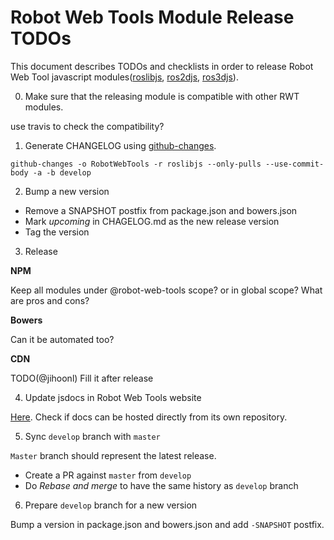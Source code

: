 Robot Web Tools Module Release TODOs
====================================

This document describes TODOs and checklists in order to release
Robot Web Tool javascript modules([roslibjs](https://github.com/RobotWebTools/roslibjs), [ros2djs](https://github.com/RobotWebTools/ros2djs), [ros3djs](https://github.com/RobotWebTools/ros3djs)).

0. Make sure that the releasing module is compatible with other RWT modules.

use travis to check the compatibility?

1. Generate CHANGELOG using [github-changes](https://github.com/lalitkapoor/github-changes). 

```
github-changes -o RobotWebTools -r roslibjs --only-pulls --use-commit-body -a -b develop
```

2. Bump a new version

* Remove a SNAPSHOT postfix from package.json and bowers.json
* Mark *upcoming* in CHAGELOG.md as the new release version
* Tag the version

3. Release

**NPM**

Keep all modules under @robot-web-tools scope? or in global scope? What are pros and cons?

**Bowers**

Can it be automated too?

**CDN**

TODO(@jihoonl) Fill it after release

4. Update jsdocs in Robot Web Tools website

[Here](https://github.com/RobotWebTools/robotwebtools.github.io/tree/master/jsdoc).
Check if docs can be hosted directly from its own repository.

5. Sync `develop` branch with `master`

`Master` branch should represent the latest release. 
* Create a PR against `master` from `develop`
* Do *Rebase and merge* to have the same history as `develop` branch

6. Prepare `develop` branch for a new version

Bump a version in package.json and bowers.json and add `-SNAPSHOT` postfix.
